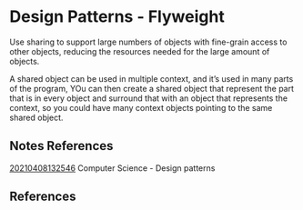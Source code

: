 ---
---
# Design Patterns - Flyweight

Use sharing to support large numbers of objects with fine-grain access
to other objects, reducing the resources needed for the large amount of
objects.

A shared object can be used in multiple context, and it’s used in many
parts of the program, YOu can then create a shared object that represent
the part that is in every object and surround that with an object that
represents the context, so you could have many context objects pointing
to the same shared object.

## Notes References

[20210408132546](/notes/20210408132546) Computer Science - Design patterns

## References
